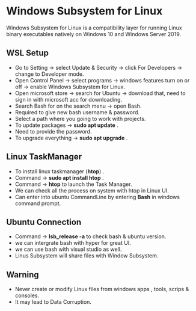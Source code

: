 # Windows Subsystem for Linux 
Windows Subsystem for Linux is a compatibility layer for running Linux binary executables natively on Windows 10 and Windows Server 2019.

## WSL Setup 
- Go to Setting -> select Update & Security -> click For Developers -> change to Developer mode.
- Open Control Panel -> select programs -> windows features turn on or off -> enable Windows Subsystem for Linux.
- Open microsoft store -> search for Ubuntu -> download that, need to sign in with microsoft acc for downloading.
- Search Bash for on the search menu -> open Bash.
- Required to give new bash username & password.
- Select a path where you going to work with projects.
- To update packages -> **sudo apt update** .
- Need to provide the password.
- To upgrade everything -> **sudo apt upgrade** .

## Linux TaskManager
- To install linux taskmanager (**htop**) .
- Command -> **sudo apt install htop** .
- Command -> **htop** to launch the Task Manager.
- We can check all the process on system with htop in Linux UI.
- Can enter into ubuntu CommandLine by entering **Bash** in windows command prompt.

## Ubuntu Connection
- Command -> **lsb_release -a** to check bash & ubuntu version.
- we can intergrate bash with hyper for great UI.
- we can use bash with visual studio as well.
- Linus Subsystem will share files with Window Subsystem.

## Warning
- Never create or modify Linux files from windows apps , tools, scrips & consoles.
- It may lead to Data Corruption.
